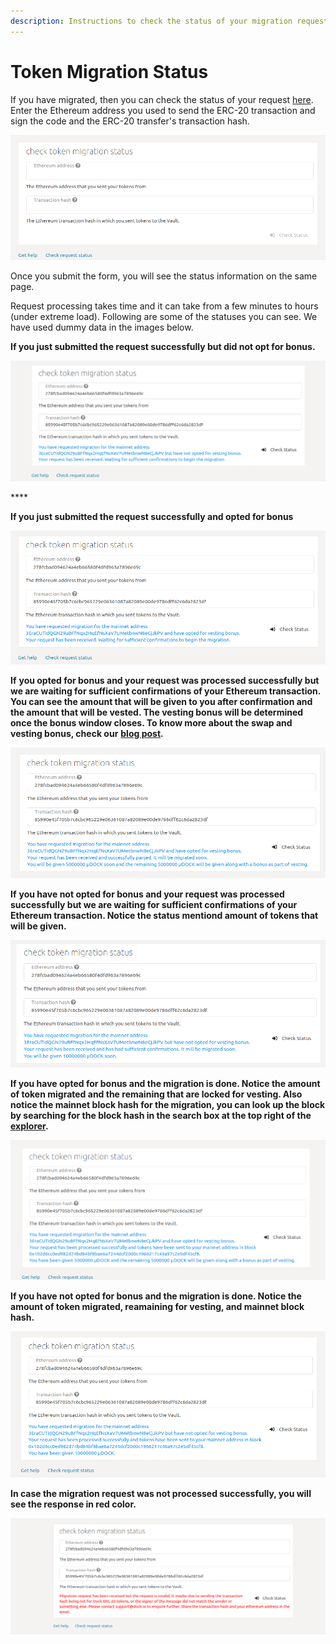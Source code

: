```yaml
---
description: Instructions to check the status of your migration request
---
```


# Token Migration Status

If you have migrated, then you can check the status of your request [here](https://fe.dock.io/#/token-migration/status). Enter the Ethereum address you used to send the ERC-20 transaction and sign the code and the ERC-20 transfer's transaction hash. 

![Check migration request status](../../.gitbook/assets/empty-status.png)

Once you submit the form, you will see the status information on the same page. 

Request processing takes time and it can take from a few minutes to hours \(under extreme load\). Following are some of the statuses you can see.  We have used dummy data in the images below.

**If you just submitted the request successfully but did not opt for bonus.**

![](../../.gitbook/assets/status-0.png)

\*\*\*\*

**If you just submitted the request successfully and opted for bonus**

![](../../.gitbook/assets/status-00.png)



**If** **you opted for bonus and your request was processed successfully but we are waiting for sufficient confirmations of your Ethereum transaction. You can see the amount that will be given to you after confirmation and the amount that will be vested. The vesting bonus will be determined once the bonus window closes. To know more about the swap and vesting bonus, check our** [**blog post**](https://blog.dock.io/dock-token-migration-part-2-incentives/)**.**

![](../../.gitbook/assets/status-1.png)



**If** **you have not opted for bonus and your request was processed successfully but we are waiting for sufficient confirmations of your Ethereum transaction. Notice the status mentiond amount of tokens that will be given.**

![](../../.gitbook/assets/status-22.png)



**If you have opted for bonus and the migration is done. Notice the amount of token migrated and the remaining that are locked for vesting. Also notice the mainnet block hash for the migration, you can look up the block by searching for the block hash in the search box at the top right of the** [**explorer**](https://fe.dock.io/#/explorer)**.**

![](../../.gitbook/assets/status-3.png)



**If you have not opted for bonus and the migration is done. Notice the amount of token migrated, reamaining for vesting, and mainnet block hash.**

![](../../.gitbook/assets/status-33%20%281%29.png)



**In case the migration request was not processed successfully,  you will see the response in red color.**

![](../../.gitbook/assets/status_-1.png)



